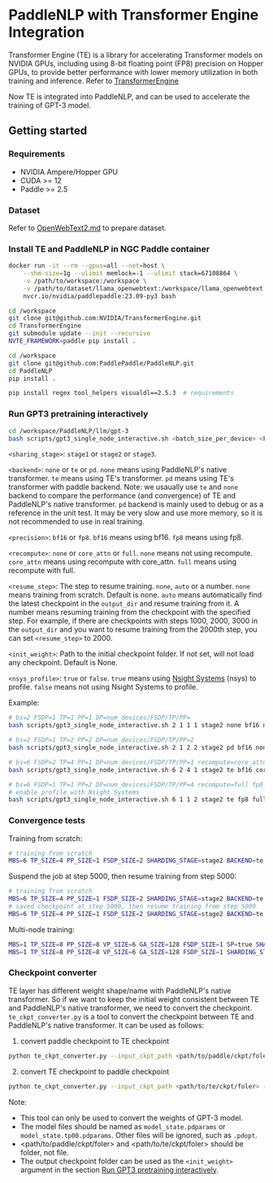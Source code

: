# PaddleNLP with Transformer Engine Integration
Transformer Engine (TE) is a library for accelerating Transformer models on NVIDIA GPUs, including using 8-bit floating point (FP8) precision on Hopper GPUs, to provide better performance with lower memory utilization in both training and inference. Refer to [TransformerEngine](https://github.com/NVIDIA/TransformerEngine)

Now TE is integrated into PaddleNLP, and can be used to accelerate the training of GPT-3 model.

## Getting started

### Requirements

- NVIDIA Ampere/Hopper GPU
- CUDA >= 12
- Paddle >= 2.5

### Dataset

Refer to [OpenWebText2.md](https://github.com/PaddlePaddle/PaddleNLP/blob/develop/model_zoo/ernie-1.0/preprocess/docs/OpenWebText2.md) to prepare dataset.

### Install TE and PaddleNLP in NGC Paddle container

```bash
docker run -it --rm --gpus=all --net=host \
    --shm-size=1g --ulimit memlock=-1 --ulimit stack=67108864 \
    -v /path/to/workspace:/workspace \
    -v /path/to/dataset/llama_openwebtext:/workspace/llama_openwebtext \
    nvcr.io/nvidia/paddlepaddle:23.09-py3 bash

cd /workspace
git clone git@github.com:NVIDIA/TransformerEngine.git
cd TransformerEngine
git submodule update --init --recursive
NVTE_FRAMEWORK=paddle pip install .

cd /workspace
git clone git@github.com:PaddlePaddle/PaddleNLP.git
cd PaddleNLP
pip install .

pip install regex tool_helpers visualdl==2.5.3  # requirements

```

### Run GPT3 pretraining interactively

```bash
cd /workspace/PaddleNLP/llm/gpt-3
bash scripts/gpt3_single_node_interactive.sh <batch_size_per_device> <FSDP> <TP> <PP> <sharding_stage> <backend> <precision> <recompute> <resume_step> <init_weight> <nsys_profile>
```
`<sharing_stage>`: `stage1` or `stage2` or `stage3`.

`<backend>`: `none` or `te` or `pd`. `none` means using PaddleNLP's native transformer. `te` means using TE's transformer. `pd` means using TE's transformer with paddle backend.
Note: we usaually use `te` and `none` backend to compare the performance (and convergence) of TE and PaddleNLP's native transformer. `pd` backend is mainly used to debug or as a reference in the unit test. It may be very slow and use more memory, so it is not recommended to use in real training.

`<precision>`: `bf16` or `fp8`. `bf16` means using bf16. `fp8` means using fp8.

`<recompute>`: `none` or `core_attn` or `full`. `none` means not using recompute. `core_attn` means using recompute with core_attn. `full` means using recompute with full.

`<resume_step>`: The step to resume training. `none`, `auto` or a number. `none` means training from scratch. Default is none. `auto` means automatically find the latest checkpoint in the `output_dir` and resume training from it. A number means resuming training from the checkpoint with the specified step. For example, if there are checkpoints with steps 1000, 2000, 3000 in the `output_dir` and you want to resume training from the 2000th step, you can set `<resume_step>` to 2000.

`<init_weight>`: Path to the initial checkpoint folder. If not set, will not load any checkpoint. Default is None.

`<nsys_profile>`: `true` or `false`. `true` means using [Nsight Systems](https://developer.nvidia.com/nsight-systems) (nsys) to profile. `false` means not using Nsight Systems to profile.


Example:
```bash
# bs=2 FSDP=1 TP=1 PP=1 DP=num_devices/FSDP/TP/PP=
bash scripts/gpt3_single_node_interactive.sh 2 1 1 1 stage2 none bf16 none none none false

# bs=2 FSDP=1 TP=2 PP=2 DP=num_devices/FSDP/TP/PP=2
bash scripts/gpt3_single_node_interactive.sh 2 1 2 2 stage2 pd bf16 none none path/to/my_ckpt false

# bs=6 FSDP=2 TP=4 PP=1 DP=num_devices/FSDP/TP/PP=1 recompute=core_attn
bash scripts/gpt3_single_node_interactive.sh 6 2 4 1 stage2 te bf16 core_attn none path/to/my_ckpt false

# bs=6 FSDP=1 TP=1 PP=2 DP=num_devices/FSDP/TP/PP=4 recompute=full fp8_training
# enable profile with Nsight Systems
bash scripts/gpt3_single_node_interactive.sh 6 1 1 2 stage2 te fp8 full none path/to/my_ckpt true
```

### Convergence tests

Training from scratch:
```bash
# training from scratch
MBS=6 TP_SIZE=4 PP_SIZE=1 FSDP_SIZE=2 SHARDING_STAGE=stage2 BACKEND=te PREC=bf16 RECOMPUTE=full RESUME_STEP=none MODEL_NAME=gpt3-5B-en sbatch -N1 ./gpt3_multi_node.sub
```

Suspend the job at step 5000, then resume training from step 5000:
```bash
# training from scratch
MBS=6 TP_SIZE=4 PP_SIZE=1 FSDP_SIZE=2 SHARDING_STAGE=stage2 BACKEND=te PREC=bf16 RECOMPUTE=full RESUME_STEP=none MODEL_NAME=gpt3-5B-en sbatch -N1 ./gpt3_multi_node.sub
# saved checkpoint at step 5000, then resume training from step 5000
MBS=6 TP_SIZE=4 PP_SIZE=1 FSDP_SIZE=2 SHARDING_STAGE=stage2 BACKEND=te PREC=bf16 RECOMPUTE=full RESUME_STEP=5000 MODEL_NAME=gpt3-5B-en sbatch -N1 ./gpt3_multi_node.sub
```

Multi-node training:
```bash
MBS=1 TP_SIZE=8 PP_SIZE=8 VP_SIZE=6 GA_SIZE=128 FSDP_SIZE=1 SP=true SHARDING_STAGE=stage2 BACKEND=te PREC=fp8 RECOMPUTE=full RESUME_STEP=none MODEL_NAME=gpt3-5B-en sbatch -N8 ./gpt3_multi_node.sub
MBS=1 TP_SIZE=8 PP_SIZE=8 VP_SIZE=6 GA_SIZE=128 FSDP_SIZE=1 SHARDING_STAGE=stage2 BACKEND=te PREC=bf16 RECOMPUTE=none SP=false NSYS=true MODEL_NAME=gpt3-175B-en sbatch -N8 ./gpt3_multi_node.sub
```


### Checkpoint converter
TE layer has different weight shape/name with PaddleNLP's native transformer. So if we want to keep the initial weight consistent between TE and PaddleNLP's native transformer, we need to convert the checkpoint.
`te_ckpt_converter.py` is a tool to convert the checkpoint between TE and PaddleNLP's native transformer. It can be used as follows:

1. convert paddle checkpoint to TE checkpoint
```bash
python te_ckpt_converter.py --input_ckpt_path <path/to/paddle/ckpt/foler> --output_ckpt_path <path/to/te/ckpt/foler> --mode pd2te
```

2. convert TE checkpoint to paddle checkpoint
```bash
python te_ckpt_converter.py --input_ckpt_path <path/to/te/ckpt/foler> --output_ckpt_path <path/to/paddle/ckpt/foler> --mode te2pd
```

Note:
- This tool can only be used to convert the weights of GPT-3 model.
- The model files should be named as `model_state.pdparams` or `model_state.tp00.pdparams`. Other files will be ignored, such as `.pdopt`.
- <path/to/paddle/ckpt/foler> and <path/to/te/ckpt/foler> should be folder, not file.
- The output checkpoint folder can be used as the `<init_weight>` argument in the section [Run GPT3 pretraining interactively](#run-gpt3-pretraining-interactively).
